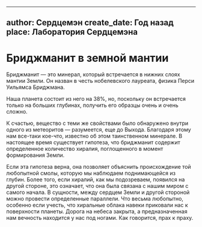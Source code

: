 
---
author: Сердцемэн
create_date: Год назад
place: Лаборатория Сердцемэна
---

# Бриджманит в земной мантии


Бриджманит — это минерал, который встречается в нижних слоях мантии Земли. Он назван в честь нобелевского лауреата, физика Перси Уильямса Бриджмана.


Наша планета состоит из него на 38%, но, поскольку он встречается только на больших глубинах, получить его образцы очень и очень сложно.


К счастью, вещество с теми же свойствами было обнаружено внутри одного из метеоритов — разумеется, еще до Выхода. Благодаря этому нам все-таки кое-что, известно об этом таинственном минерале. В настоящее время существует гипотеза, что бриджманит содержит определенное количество хиралия, поглощенного в момент формирования Земли.


Если эта гипотеза верна, она позволяет объяснить происхождение той любопытной смолы, которую мы наблюдаем поднимающейся из глубин. Более того, если хиралий, как мы подозреваем, появился на другой стороне, это означает, что она была связана с нашим миром с самого начала. В сущности, между сердцем Земли и другой стороной можно провести определенные параллели. Что весьма любопытно, особенно если учесть, что хиральные облака навеки приковали нас к поверхности планеты. Дорога на небеса закрыта, а предназначенная нам вечность находится у нас под ногами. Как говорится, прах к праху.




